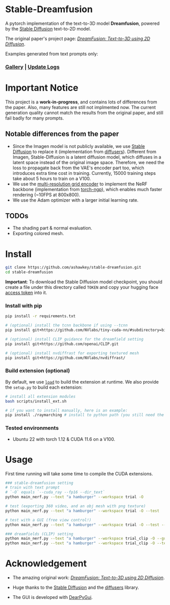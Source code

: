 # Stable-Dreamfusion

A pytorch implementation of the text-to-3D model **Dreamfusion**, powered by the [Stable Diffusion](https://github.com/CompVis/stable-diffusion) text-to-2D model.

The original paper's project page: [_DreamFusion: Text-to-3D using 2D Diffusion_](https://dreamfusion3d.github.io/).

Examples generated from text prompts only:

### [Gallery](assets/gallery.md) | [Update Logs](assets/update_logs.md)

# Important Notice
This project is a **work-in-progress**, and contains lots of differences from the paper. Also, many features are still not implmented now. The current generation quality cannot match the results from the original paper, and still fail badly for many prompts.

## Notable differences from the paper
* Since the Imagen model is not publicly available, we use [Stable Diffusion](https://github.com/CompVis/stable-diffusion) to replace it (implementation from [diffusers](https://github.com/huggingface/diffusers)). Different from Imagen, Stable-Diffusion is a latent diffusion model, which diffuses in a latent space instead of the original image space. Therefore, we need the loss to propagate back from the VAE's encoder part too, which introduces extra time cost in training. Currently, 15000 training steps take about 5 hours to train on a V100.
* We use the [multi-resolution grid encoder](https://github.com/NVlabs/instant-ngp/) to implement the NeRF backbone (implementation from [torch-ngp](https://github.com/ashawkey/torch-ngp)), which enables much faster rendering (~10FPS at 800x800).
* We use the Adam optimizer with a larger initial learning rate.


## TODOs
* The shading part & normal evaluation.
* Exporting colored mesh.


# Install

```bash
git clone https://github.com/ashawkey/stable-dreamfusion.git
cd stable-dreamfusion
```

**Important**: To download the Stable Diffusion model checkpoint, you should create a file under this directory called `TOKEN` and copy your hugging face [access token](https://huggingface.co/docs/hub/security-tokens) into it.

### Install with pip
```bash
pip install -r requirements.txt

# (optional) install the tcnn backbone if using --tcnn
pip install git+https://github.com/NVlabs/tiny-cuda-nn/#subdirectory=bindings/torch

# (optional) install CLIP guidance for the dreamfield setting
pip install git+https://github.com/openai/CLIP.git

# (optional) install nvdiffrast for exporting textured mesh
pip install git+https://github.com/NVlabs/nvdiffrast/
```

### Build extension (optional)
By default, we use [`load`](https://pytorch.org/docs/stable/cpp_extension.html#torch.utils.cpp_extension.load) to build the extension at runtime.
We also provide the `setup.py` to build each extension:
```bash
# install all extension modules
bash scripts/install_ext.sh

# if you want to install manually, here is an example:
pip install ./raymarching # install to python path (you still need the raymarching/ folder, since this only install the built extension.)
```

### Tested environments
* Ubuntu 22 with torch 1.12 & CUDA 11.6 on a V100.


# Usage

First time running will take some time to compile the CUDA extensions.

```bash
### stable-dreamfusion setting
# train with text prompt
# `-O` equals `--cuda_ray --fp16 --dir_text`
python main_nerf.py --text "a hamburger" --workspace trial -O

# test (exporting 360 video, and an obj mesh with png texture)
python main_nerf.py --text "a hamburger" --workspace trial -O --test

# test with a GUI (free view control!)
python main_nerf.py --text "a hamburger" --workspace trial -O --test --gui

### dreamfields (CLIP) setting
python main_nerf.py --text "a hamburger" --workspace trial_clip -O --guidance clip
python main_nerf.py --text "a hamburger" --workspace trial_clip -O --test --gui --guidance clip
```

# Acknowledgement

* The amazing original work: [_DreamFusion: Text-to-3D using 2D Diffusion_](https://dreamfusion3d.github.io/).

* Huge thanks to the [Stable Diffusion](https://github.com/CompVis/stable-diffusion) and the [diffusers](https://github.com/huggingface/diffusers) library. 


* The GUI is developed with [DearPyGui](https://github.com/hoffstadt/DearPyGui).